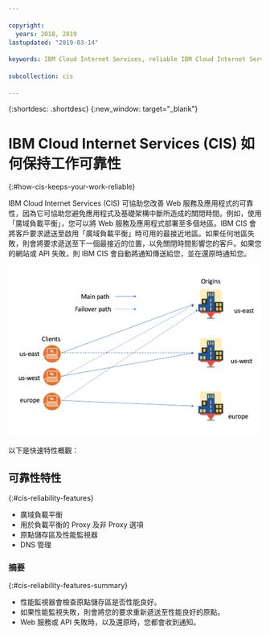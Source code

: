 ```yaml
---

copyright:
  years: 2018, 2019
lastupdated: "2019-03-14"

keywords: IBM Cloud Internet Services, reliable IBM Cloud Internet Services, Global Load Balancing

subcollection: cis

---
```


{:shortdesc: .shortdesc}
{:new_window: target="_blank"}

# IBM Cloud Internet Services (CIS) 如何保持工作可靠性
{:#how-cis-keeps-your-work-reliable}

IBM Cloud Internet Services (CIS) 可協助您改善 Web 服務及應用程式的可靠性，因為它可協助您避免應用程式及基礎架構中斷所造成的關閉時間。例如，使用「廣域負載平衡」，您可以將 Web 服務及應用程式部署至多個地區。IBM CIS 會將客戶要求遞送至啟用「廣域負載平衡」時可用的最接近地區。如果任何地區失敗，則會將要求遞送至下一個最接近的位置，以免關閉時間影響您的客戶。如果您的網站或 API 失敗，則 IBM CIS 會自動將通知傳送給您，並在還原時通知您。


![reliability-graphic.png](images/reliability-graphic.png)

以下是快速特性概觀：

## 可靠性特性
{:#cis-reliability-features}

 * 廣域負載平衡 
 * 用於負載平衡的 Proxy 及非 Proxy 選項
 * 原點儲存區及性能監視器
 * DNS 管理
 
### 摘要
{:#cis-reliability-features-summary}
 
  * 性能監視器會檢查原點儲存區是否性能良好。
  * 如果性能監視失敗，則會將您的要求重新遞送至性能良好的原點。
  * Web 服務或 API 失敗時，以及還原時，您都會收到通知。
